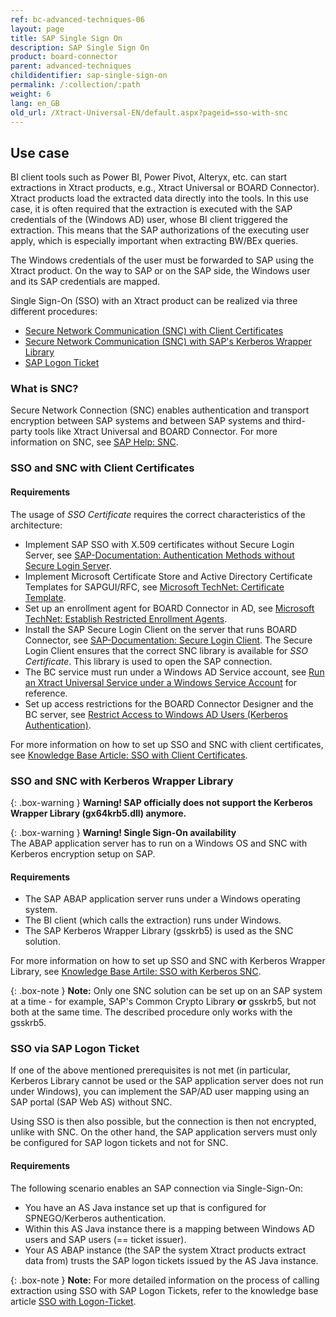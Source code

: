 ```yaml
---
ref: bc-advanced-techniques-06
layout: page
title: SAP Single Sign On
description: SAP Single Sign On
product: board-connector
parent: advanced-techniques
childidentifier: sap-single-sign-on
permalink: /:collection/:path
weight: 6
lang: en_GB
old_url: /Xtract-Universal-EN/default.aspx?pageid=sso-with-snc
---
```



## Use case

BI client tools such as Power BI, Power Pivot, Alteryx, etc. can start extractions in Xtract products, e.g., Xtract Universal or BOARD Connector). 
Xtract products load the extracted data directly into the tools.
In this use case, it is often required that the extraction is executed with the SAP credentials of the (Windows AD) user, whose BI client triggered the extraction. 
This means that the SAP authorizations of the executing user apply, which is especially important when extracting BW/BEx queries.

The Windows credentials of the user must be forwarded to SAP using the Xtract product. 
On the way to SAP or on the SAP side, the Windows user and its SAP credentials are mapped.

Single Sign-On (SSO) with an Xtract product can be realized via three different procedures:

- [Secure Network Communication (SNC) with Client Certificates](#sso-and-snc-with-client-certificate)
- [Secure Network Communication (SNC) with SAP's Kerberos Wrapper Library](#sso-and-snc-with-kerberos-wrapper-library)
- [SAP Logon Ticket](#sso-via-sap-logon-ticket)

### What is SNC?

Secure Network Connection (SNC) enables authentication and transport encryption between SAP systems and between SAP systems and third-party tools like Xtract Universal and BOARD Connector.
For more information on SNC, see [SAP Help: SNC](https://help.sap.com/doc/saphelp_nw73ehp1/7.31.19/en-US/e6/56f466e99a11d1a5b00000e835363f/content.htm?no_cache=true).

### SSO and SNC with Client Certificates

#### Requirements

The usage of *SSO Certificate* requires the correct characteristics of the architecture:
- Implement SAP SSO  with X.509 certificates without Secure Login Server, see [SAP-Documentation: Authentication Methods without Secure Login Server](https://help.sap.com/viewer/df185fd53bb645b1bd99284ee4e4a750/LATEST/en-US/7c45fe620ab9469083f7ab50a9008c37.html).
- Implement Microsoft Certificate Store and Active Directory Certificate Templates for SAPGUI/RFC, see [Microsoft TechNet: Certificate Template](https://social.technet.microsoft.com/wiki/contents/articles/53249.active-directory-certificate-services-enterprise-ca-architecture.aspx#Certificate_Template).
- Set up an enrollment agent for BOARD Connector in AD, see [Microsoft TechNet: Establish Restricted Enrollment Agents](https://social.technet.microsoft.com/wiki/contents/articles/10942.ad-cs-security-guidance.aspx#Establish_Restricted_Enrollment_Agents).
- Install the SAP Secure Login Client on the server that runs BOARD Connector, see [SAP-Documentation: Secure Login Client](https://help.sap.com/viewer/8ac26ac20064447ba9e65b18e1bb747e/Cloud/en-US/b304e57f6393461dafd7affc2760b05b.html).
The Secure Login Client ensures that the correct SNC library is available for *SSO Certificate*.
This library is used to open the SAP connection.
- The BC service must run under a Windows AD Service account, see [Run an Xtract Universal Service under a Windows Service Account](https://help.theobald-software.com/en/xtract-universal/advanced-techniques/service-account) for reference.
- Set up access restrictions for the BOARD Connector Designer and the BC server, see [Restrict Access to Windows AD Users (Kerberos Authentication)](../../security/server-security#restrict-access-to-windows-ad-users-kerberos-authentication).<br>

For more information on how to set up SSO and SNC with client certificates, see [Knowledge Base Article: SSO with Client Certificates](https://kb.theobald-software.com/xtract-universal/sso-with-client-certificates).


### SSO and SNC with Kerberos Wrapper Library

{: .box-warning }
**Warning!  SAP officially does not support the Kerberos Wrapper Library (gx64krb5.dll) anymore.** 

{: .box-warning }
**Warning!  Single Sign-On availability** <br> 
The ABAP application server has to run on a Windows OS and SNC with Kerberos encryption setup on SAP. <br>

#### Requirements
- The SAP ABAP application server runs under a Windows operating system. 
- The BI client (which calls the extraction) runs under Windows.
- The SAP Kerberos Wrapper Library (gsskrb5) is used as the SNC solution.

For more information on how to set up SSO and SNC with Kerberos Wrapper Library, see [Knowledge Base Artile: SSO with Kerberos SNC](https://kb.theobald-software.com/xtract-universal/sso-with-kerberos-snc).

{: .box-note }
**Note:** Only one SNC solution can be set up on an SAP system at a time - for example, SAP's Common Crypto Library **or** gsskrb5, but not both at the same time.
The described procedure only works with the gsskrb5. 

### SSO via SAP Logon Ticket

If one of the above mentioned prerequisites is not met (in particular, Kerberos Library cannot be used or the SAP application server does not run under Windows), you can implement the SAP/AD user mapping using an SAP portal (SAP Web AS) without SNC.

Using SSO is then also possible, but the connection is then not encrypted, unlike with SNC. 
On the other hand, the SAP application servers must only be configured for SAP logon tickets and not for SNC.

#### Requirements
The following scenario enables an SAP connection via Single-Sign-On:
- You have an AS Java instance set up that is configured for SPNEGO/Kerberos authentication. 
- Within this AS Java instance there is a mapping between Windows AD users and SAP users (== ticket issuer).
- Your AS ABAP instance (the SAP the system Xtract products extract data from) trusts the SAP logon tickets issued by the AS Java instance.

{: .box-note }
**Note:** For more detailed information on the process of calling extraction using SSO with SAP Logon Tickets, refer to the knowledge base article [SSO with Logon-Ticket](https://kb.theobald-software.com/xtract-universal/sso-with-logon-ticket).
